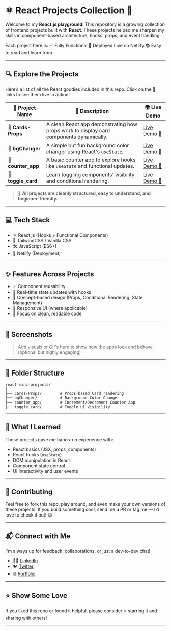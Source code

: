 # ⚛️ React Projects Collection 🚀

Welcome to my **React.js playground**! This repository is a growing collection of frontend projects built with **React**. These projects helped me sharpen my skills in component-based architecture, hooks, props, and event handling.

Each project here is:
✅ Fully Functional
🚀 Deployed Live on Netlify
📚 Easy to read and learn from

---

## 🔍 Explore the Projects

Here’s a list of all the React goodies included in this repo. Click on the 🔗 links to see them live in action!

| 🚀 Project Name     | 🧠 Description                                                                         | 🌍 Live Demo                                              |
| ------------------- | -------------------------------------------------------------------------------------- | --------------------------------------------------------- |
| 🧩 **Cards-Props**  | A clean React app demonstrating how props work to display card components dynamically. | [Live Demo 🔗](https://menu-item-cards-shankar.netlify.app/) |
| 🎨 **bgChanger**    | A simple but fun background color changer using React's `useState`.                    | [Live Demo 🔗](https://bg-changer-shankar.netlify.app/)  |
| 🔢 **counter\_app** | A basic counter app to explore hooks like `useState` and functional updates.           | [Live Demo 🔗](https://counterapp-shankar.netlify.app/) |
| 🔄 **toggle\_card** | Learn toggling components' visibility and conditional rendering.                       | [Live Demo 🔗](https://togglecard-shankar.netlify.app/) |

> 📝 **All projects are cleanly structured, easy to understand, and beginner-friendly.**

---

## 💻 Tech Stack

* ⚛️ React.js (Hooks + Functional Components)
* 🎨 TailwindCSS / Vanilla CSS
* 🛠 JavaScript (ES6+)
* 🚀 Netlify (Deployment)

---

## ✨ Features Across Projects

* ✅ Component reusability
* 🔁 Real-time state updates with hooks
* 🧠 Concept-based design (Props, Conditional Rendering, State Management)
* 📱 Responsive UI (where applicable)
* 🎯 Focus on clean, readable code

---

## 📸 Screenshots

> Add visuals or GIFs here to show how the apps look and behave (optional but highly engaging)

---

## 📂 Folder Structure

```
react-mini-projects/
│
├── Cards-Props/        # Props-based Card rendering
├── bgChanger/          # Background Color Changer
├── counter_app/        # Increment/Decrement Counter App
├── toggle_card/        # Toggle UI Visibility
```

---

## 🧠 What I Learned

These projects gave me hands-on experience with:

* React basics (JSX, props, components)
* React hooks (`useState`)
* DOM manipulation in React
* Component state control
* UI interactivity and user events

---

## 🤝 Contributing

Feel free to fork this repo, play around, and even make your own versions of these projects.
If you build something cool, send me a PR or tag me — I’d love to check it out! 😄

---

## 📬 Connect with Me

I'm always up for feedback, collaborations, or just a dev-to-dev chat!

* 🧑‍💻 [LinkedIn](https://linkedin.com/in/yourprofile)
* 🐦 [Twitter](https://twitter.com/yourhandle)
* 🌐 [Portfolio](https://yourportfolio.com)

---

## ⭐️ Show Some Love

If you liked this repo or found it helpful, please consider ⭐️ starring it and sharing with others!

---
